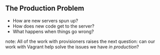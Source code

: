 ##  The Production Problem

<ul>
    <li class="fragment">How are new servers spun up?</li>
    <li class="fragment">How does new code get to the server?</li>
    <li class="fragment">What happens when things go wrong?</li>
</ul>

note:
    All of the work with provisioners raises the next question: can our work with Vagrant help solve the issues we have _in production_?
